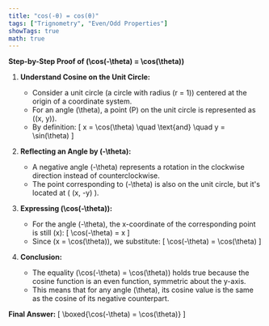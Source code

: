 ```yaml
---
title: "cos(-θ) = cos(θ)"
tags: ["Trignometry", "Even/Odd Properties"]
showTags: true
math: true
---
```




**Step-by-Step Proof of \(\cos(-\theta) = \cos(\theta)\)**

1. **Understand Cosine on the Unit Circle:**
   - Consider a unit circle (a circle with radius \(r = 1\)) centered at the origin of a coordinate system.
   - For an angle \(\theta\), a point \(P\) on the unit circle is represented as \((x, y)\).
   - By definition:
     \[
     x = \cos(\theta) \quad \text{and} \quad y = \sin(\theta)
     \]
   
2. **Reflecting an Angle by \(-\theta\):**
   - A negative angle \(-\theta\) represents a rotation in the clockwise direction instead of counterclockwise.
   - The point corresponding to \(-\theta\) is also on the unit circle, but it's located at \( (x, -y) \).
   
3. **Expressing \(\cos(-\theta)\):**
   - For the angle \(-\theta\), the x-coordinate of the corresponding point is still \(x\):
     \[
     \cos(-\theta) = x
     \]
   - Since \(x = \cos(\theta)\), we substitute:
     \[
     \cos(-\theta) = \cos(\theta)
     \]
   
4. **Conclusion:**
   - The equality \(\cos(-\theta) = \cos(\theta)\) holds true because the cosine function is an even function, symmetric about the y-axis.
   - This means that for any angle \(\theta\), its cosine value is the same as the cosine of its negative counterpart.

**Final Answer:**
\[
\boxed{\cos(-\theta) = \cos(\theta)}
\]
